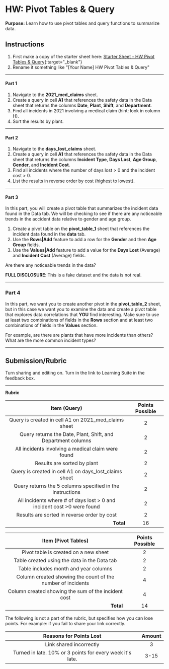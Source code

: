 # HW: Pivot Tables & Query

**Purpose:** Learn how to use pivot tables and query functions to summarize data.

## Instructions
1. First make a copy of the starter sheet here:
   [Starter Sheet - HW Pivot Tables & Query](https://docs.google.com/spreadsheets/d/1__eHBgjb9pZAlpfAtQ35LTMt8a-BroQ79vLmHEwzdzU/edit?gid=0#gid=0){:target="_blank"}
2. Rename it something like "[Your Name] HW Pivot Tables & Query"
 
---

#### Part 1
1. Navigate to the **2021_med_claims** sheet.
2. Create a query in cell **A1** that references the safety data in the Data sheet that returns the columns **Date**, **Plant**,
   **Shift**, and **Department**.
3. Find all incidents in 2021 involving a medical claim (hint: look in column H).
4. Sort the results by plant.

---

#### Part 2
1. Navigate to the **days_lost_claims** sheet.
2. Create a query in cell **A1** that references the safety data in the Data sheet that returns the columns **Incident 
   Type**, **Days Lost**, **Age Group**, **Gender**, and **Incident Cost**.
3. Find all incidents where the number of days lost > 0 and the incident cost > 0.
4. List the results in reverse order by cost (highest to lowest).

---

#### Part 3

In this part, you will create a pivot table that summarizes the incident data found in the Data tab. We will 
be checking to see if there are any noticeable trends in the accident data relative to gender and age group.

1. Create a pivot table on the **pivot_table_1** sheet that references the incident data found in the **data** tab. 
2. Use the **Rows|Add** feature to add a row for the **Gender** and then **Age Group** fields.
2. Use the **Values|Add** feature to add a value for the **Days Lost** (Average) and **Incident Cost** (Average) fields. 

Are there any noticeable trends in the data?

**FULL DISCLOSURE**: This is a fake dataset and the data is not real.

---

### Part 4

In this part, we want you to create another pivot in the **pivot_table_2** sheet, but in this case we want you to 
examine the data and create a pivot table that explores data correlations that **YOU** find interesting. Make sure to 
use at least two combinations of fields in the **Rows** section and at least two combinations of fields in the **Values** 
section.

For example, are there are plants that have more incidents than others? What are the more common incident types?

---

## Submission/Rubric
Turn sharing and editing on. Turn in the link to Learning Suite in the feedback box.

---

**Rubric**

|                              Item (Query)                              | Points Possible |
|:----------------------------------------------------------------------:|:---------------:|
|          Query is created in cell A1 on 2021_med_claims sheet          |        2        |
|      Query returns the Date, Plant, Shift, and Department columns      |        2        |
|           All incidents involving a medical claim were found           |        2        |
|                      Results are sorted by plant                       |        2        |
|         Query is created in cell A1 on days_lost_claims sheet          |        2        |
|       Query returns the 5 columns specified in the instructions        |        2        |
| All incidents where # of days lost > 0 and incident cost >0 were found |        2        |
|              Results are sorted in reverse order by cost               |        2        |
|             <div style="text-align: right">**Total**</div>             |       16        |

|                            Item (Pivot Tables)                            | Points Possible |
|:-------------------------------------------------------------------------:|:---------------:|
|                   Pivot table is created on a new sheet                   |        2        |
|               Table created using the data in the Data tab                |        2        |
|                   Table includes month and year columns                   |        2        |
|        Column created showing the count of the number of incidents        |        4        |
|            Column created showing the sum of the incident cost            |        4        |
|              <div style="text-align: right">**Total**</div>               |       14        |

The following is not a part of the rubric, but specifies how you can lose points. For example: if you fail to share your link correctly.

|                      **Reasons for Points Lost**                      | **Amount** |  
|:---------------------------------------------------------------------:|:----------:|
|                        Link shared incorrectly                        |     3      |
|       Turned in late. 10% or 3 points for every week it's late.       |    3-15    |
